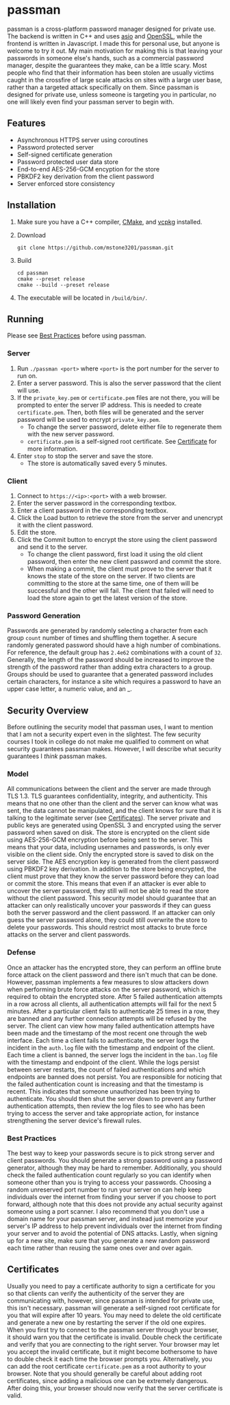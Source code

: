 # passman

passman is a cross-platform password manager designed for private use. The backend is written in C++ and uses [asio](https://github.com/chriskohlhoff/asio) and [OpenSSL](https://www.openssl.org/), while the frontend is written in Javascript. I made this for personal use, but anyone is welcome to try it out. My main motivation for making this is that leaving your passwords in someone else's hands, such as a commercial password manager, despite the guarantees they make, can be a little scary. Most people who find that their information has been stolen are usually victims caught in the crossfire of large scale attacks on sites with a large user base, rather than a targeted attack specifically on them. Since passman is designed for private use, unless someone is targeting you in particular, no one will likely even find your passman server to begin with.

## Features

* Asynchronous HTTPS server using coroutines
* Password protected server
* Self-signed certificate generation
* Password protected user data store
* End-to-end AES-256-GCM encyption for the store
* PBKDF2 key derivation from the client password
* Server enforced store consistency

## Installation

1. Make sure you have a C++ compiler, [CMake](https://cmake.org/), and [vcpkg](https://vcpkg.io/) installed.
2. Download

    ```console
    git clone https://github.com/mstone3201/passman.git
    ```

3. Build

    ```console
    cd passman
    cmake --preset release
    cmake --build --preset release
    ```

4. The executable will be located in `/build/bin/`.

## Running

Please see [Best Practices](#best-practices) before using passman.

### Server

1. Run `./passman <port>` where `<port>` is the port number for the server to run on.
2. Enter a server password. This is also the server password that the client will use.
3. If the `private_key.pem` or `certificate.pem` files are not there, you will be prompted to enter the server IP address. This is needed to create `certificate.pem`. Then, both files will be generated and the server password will be used to encrypt `private_key.pem`.
    * To change the server password, delete either file to regenerate them with the new server password.
    * `certificate.pem` is a self-signed root certificate. See [Certificate](#certificates) for more information.
4. Enter `stop` to stop the server and save the store.
    * The store is automatically saved every 5 minutes.

### Client

1. Connect to `https://<ip>:<port>` with a web browser.
2. Enter the server password in the corresponding textbox.
3. Enter a client password in the corresponding textbox.
4. Click the Load button to retrieve the store from the server and unencrypt it with the client password.
5. Edit the store.
6. Click the Commit button to encrypt the store using the client password and send it to the server.
    * To change the client password, first load it using the old client password, then enter the new client password and commit the store.
    * When making a commit, the client must prove to the server that it knows the state of the store on the server. If two clients are committing to the store at the same time, one of them will be successful and the other will fail. The client that failed will need to load the store again to get the latest version of the store.

### Password Generation

Passwords are generated by randomly selecting a character from each group `count` number of times and shuffling them together. A secure randomly generated password should have a high number of combinations. For reference, the default group has `2.4e62` combinations with a count of `32`. Generally, the length of the password should be increased to improve the strength of the password rather than adding extra characters to a group. Groups should be used to guarantee that a generated password includes certain characters, for instance a site which requires a password to have an upper case letter, a numeric value, and an _.

## Security Overview

Before outlining the security model that passman uses, I want to mention that I am not a security expert even in the slightest. The few security courses I took in college do not make me qualified to comment on what security guarantees passman makes. However, I will describe what security guarantees I *think* passman makes.

### Model

All communications between the client and the server are made through TLS 1.3. TLS guarantees confidentiality, integrity, and authenticity. This means that no one other than the client and the server can know what was sent, the data cannot be manipulated, and the client knows for sure that it is talking to the legitimate server (see [Certificates](#certificates)). The server private and public keys are generated using OpenSSL 3 and encrypted using the server password when saved on disk. The store is encrypted on the client side using AES-256-GCM encryption before being sent to the server. This means that your data, including usernames and passwords, is only ever visible on the client side. Only the encrypted store is saved to disk on the server side. The AES encryption key is generated from the client password using PBKDF2 key derivation. In addition to the store being encrypted, the client must prove that they know the server password before they can load or commit the store. This means that even if an attacker is ever able to uncover the server password, they still will not be able to read the store without the client password. This security model should guarantee that an attacker can only realistically uncover your passwords if they can guess both the server password and the client password. If an attacker can only guess the server password alone, they could still overwrite the store to delete your passwords. This should restrict most attacks to brute force attacks on the server and client passwords.

### Defense

Once an attacker has the encrypted store, they can perform an offline brute force attack on the client password and there isn't much that can be done. However, passman implements a few measures to slow attackers down when performing brute force attacks on the server password, which is required to obtain the encrypted store. After 5 failed authentication attempts in a row across all clients, all authentication attempts will fail for the next 5 minutes. After a particular client fails to authenticate 25 times in a row, they are banned and any further connection attempts will be refused by the server. The client can view how many failed authentication attempts have been made and the timestamp of the most recent one through the web interface. Each time a client fails to authenticate, the server logs the incident in the `auth.log` file with the timestamp and endpoint of the client. Each time a client is banned, the server logs the incident in the `ban.log` file with the timestamp and endpoint of the client. While the logs persist between server restarts, the count of failed authentications and which endpoints are banned does not persist. You are responsible for noticing that the failed authentication count is increasing and that the timestamp is recent. This indicates that someone unauthorized has been trying to authenticate. You should then shut the server down to prevent any further authentication attempts, then review the log files to see who has been trying to access the server and take appropriate action, for instance strengthening the server device's firewall rules.

### Best Practices

The best way to keep your passwords secure is to pick strong server and client passwords. You should generate a strong password using a password generator, although they may be hard to remember. Additionally, you should check the failed authentication count regularly so you can identify when someone other than you is trying to access your passwords. Choosing a random unreserved port number to run your server on can help keep individuals over the internet from finding your server if you choose to port forward, although note that this does not provide any actual security against someone using a port scanner. I also recommend that you don't use a domain name for your passman server, and instead just memorize your server's IP address to help prevent individuals over the internet from finding your server and to avoid the potential of DNS attacks. Lastly, when signing up for a new site, make sure that you generate a new random password each time rather than reusing the same ones over and over again.

## Certificates

Usually you need to pay a certificate authority to sign a certificate for you so that clients can verify the authenticity of the server they are communicating with, however, since passman is intended for private use, this isn't necessary. passman will generate a self-signed root certificate for you that will expire after 10 years. You may need to delete the old certificate and generate a new one by restarting the server if the old one expires. When you first try to connect to the passman server through your browser, it should warn you that the certificate is invalid. Double check the certificate and verify that you are connecting to the right server. Your browser may let you accept the invalid certificate, but it might become bothersome to have to double check it each time the browser prompts you. Alternatively, you can add the root certificate `certificate.pem` as a root authority to your browser. Note that you should generally be careful about adding root certificates, since adding a malicious one can be extremely dangerous. After doing this, your browser should now verify that the server certificate is valid.
